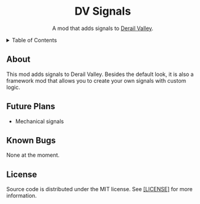 <!-- PROJECT TITLE -->
<div align="center">
	<h1>DV Signals</h1>
	<p>
		A mod that adds signals to <a href="http://www.derailvalley.com/">Derail Valley</a>.
	</p>
</div>




<!-- TABLE OF CONTENTS -->
<details>
	<summary>Table of Contents</summary>
	<ol>
		<li><a href="#about">About</a></li>
		<li><a href="#future-plans">Future Plans</a></li>
		<li><a href="#known-bugs">Known Bugs</a></li>
		<li><a href="#license">License</a></li>
	</ol>
</details>




<!-- ABOUT -->

## About

This mod adds signals to Derail Valley. Besides the default look, it is also a framework mod that allows you to create your own signals with custom logic.




<!-- FUTURE PLANS -->

## Future Plans

* Mechanical signals




<!-- KNOWN BUGS -->

## Known Bugs

None at the moment.




<!-- LICENSE -->

## License

Source code is distributed under the MIT license.
See <a href="https://github.com/WhistleWiz/dv-signals/blob/main/LICENSE">[LICENSE]</a> for more information.
